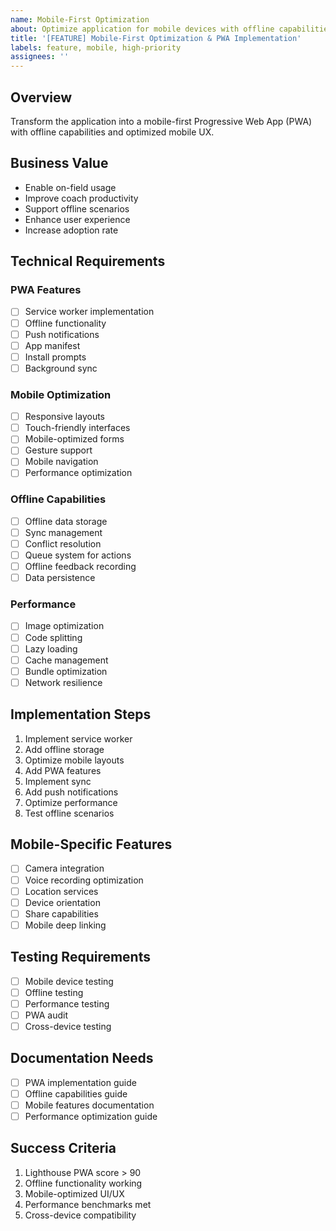 ```yaml
---
name: Mobile-First Optimization
about: Optimize application for mobile devices with offline capabilities
title: '[FEATURE] Mobile-First Optimization & PWA Implementation'
labels: feature, mobile, high-priority
assignees: ''
---
```


## Overview
Transform the application into a mobile-first Progressive Web App (PWA) with offline capabilities and optimized mobile UX.

## Business Value
- Enable on-field usage
- Improve coach productivity
- Support offline scenarios
- Enhance user experience
- Increase adoption rate

## Technical Requirements

### PWA Features
- [ ] Service worker implementation
- [ ] Offline functionality
- [ ] Push notifications
- [ ] App manifest
- [ ] Install prompts
- [ ] Background sync

### Mobile Optimization
- [ ] Responsive layouts
- [ ] Touch-friendly interfaces
- [ ] Mobile-optimized forms
- [ ] Gesture support
- [ ] Mobile navigation
- [ ] Performance optimization

### Offline Capabilities
- [ ] Offline data storage
- [ ] Sync management
- [ ] Conflict resolution
- [ ] Queue system for actions
- [ ] Offline feedback recording
- [ ] Data persistence

### Performance
- [ ] Image optimization
- [ ] Code splitting
- [ ] Lazy loading
- [ ] Cache management
- [ ] Bundle optimization
- [ ] Network resilience

## Implementation Steps
1. Implement service worker
2. Add offline storage
3. Optimize mobile layouts
4. Add PWA features
5. Implement sync
6. Add push notifications
7. Optimize performance
8. Test offline scenarios

## Mobile-Specific Features
- [ ] Camera integration
- [ ] Voice recording optimization
- [ ] Location services
- [ ] Device orientation
- [ ] Share capabilities
- [ ] Mobile deep linking

## Testing Requirements
- [ ] Mobile device testing
- [ ] Offline testing
- [ ] Performance testing
- [ ] PWA audit
- [ ] Cross-device testing

## Documentation Needs
- [ ] PWA implementation guide
- [ ] Offline capabilities guide
- [ ] Mobile features documentation
- [ ] Performance optimization guide

## Success Criteria
1. Lighthouse PWA score > 90
2. Offline functionality working
3. Mobile-optimized UI/UX
4. Performance benchmarks met
5. Cross-device compatibility 